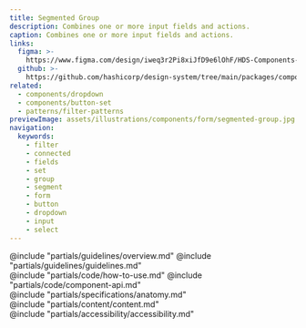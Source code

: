```yaml
---
title: Segmented Group
description: Combines one or more input fields and actions.
caption: Combines one or more input fields and actions.
links:
  figma: >-
    https://www.figma.com/design/iweq3r2Pi8xiJfD9e6lOhF/HDS-Components-v2.0?node-id=67406-110590&t=w8xQlWxzH7bwXLe2-1
  github: >-
    https://github.com/hashicorp/design-system/tree/main/packages/components/src/components/hds/segmented-group
related:
  - components/dropdown
  - components/button-set
  - patterns/filter-patterns
previewImage: assets/illustrations/components/form/segmented-group.jpg
navigation:
  keywords:
    - filter
    - connected
    - fields
    - set
    - group
    - segment
    - form
    - button
    - dropdown
    - input
    - select
---
```


<section data-tab="Guidelines">
  @include "partials/guidelines/overview.md"
  @include "partials/guidelines/guidelines.md"
</section>

<section data-tab="Code">
  @include "partials/code/how-to-use.md"
  @include "partials/code/component-api.md"
</section>

<section data-tab="Specifications">
  @include "partials/specifications/anatomy.md"
</section>

<section data-tab="Content">
  @include "partials/content/content.md"
</section>

<section data-tab="Accessibility">
  @include "partials/accessibility/accessibility.md"
</section>
